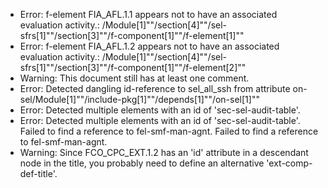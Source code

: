 * Error: f-element FIA_AFL.1.1  appears not to have an associated evaluation activity.:
        /Module[1]""/section[4]""/sel-sfrs[1]""/section[3]""/f-component[1]""/f-element[1]""
* Error: f-element FIA_AFL.1.2  appears not to have an associated evaluation activity.:
        /Module[1]""/section[4]""/sel-sfrs[1]""/section[3]""/f-component[1]""/f-element[2]""
* Warning: This document still has at least one comment.
* Error: Detected dangling id-reference to sel_all_ssh from attribute
        on-sel/Module[1]""/include-pkg[1]""/depends[1]""/on-sel[1]""
* Error: Detected multiple elements with an id of 'sec-sel-audit-table'.
* Error: Detected multiple elements with an id of 'sec-sel-audit-table'.
 Failed to find a reference to fel-smf-man-agnt.
 Failed to find a reference to fel-smf-man-agnt.
* Warning: Since FCO_CPC_EXT.1.2 has an 'id' attribute in a descendant node in the title, you probably need to define an alternative 'ext-comp-def-title'.
                       
